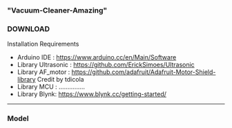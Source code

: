 ### "Vacuum-Cleaner-Amazing"<br>
### DOWNLOAD<br>
Installation Requirements<br>
 * Arduino IDE : https://www.arduino.cc/en/Main/Software<br>
 * Library Ultrasonic : https://github.com/ErickSimoes/Ultrasonic  <br>
 * Library AF_motor : https://github.com/adafruit/Adafruit-Motor-Shield-library Credit by tdicola <br>
 * Library MCU : ...............  <br>
 * Library Blynk: https://www.blynk.cc/getting-started/<br>
 ---
### Model<br>

